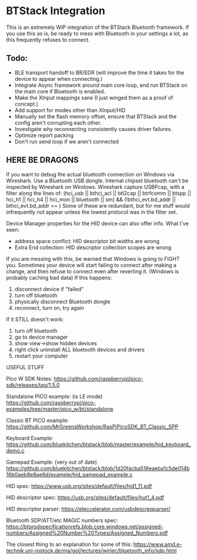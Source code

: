 # BTStack Integration

This is an extremely WIP integration of the BTStack Bluetooth framework.
If you use this as is, be ready to mess with Bluetooth in your settings a lot, as this frequently refuses to connect.

## Todo:
- BLE transport handoff to BR/EDR (will improve the time it takes for the device to appear when connecting.)
- Integrate Async framework around main core loop, and run BTStack on the main core if Bluetooth is enabled.
- Make the XInput mappings sane (I just winged them as a proof of concept.)
- Add support for modes other than XInput/HID
- Manually set the flash memory offset, ensure that BTStack and the config aren't corrupting each other.
- Investigate why reconnecting consistently causes driver failures.
- Optimize report packing
- Don't run send loop if we aren't connected

## HERE BE DRAGONS

If you want to debug the actual bluetooth connection on Windows via Wireshark. Use a Bluetooth USB dongle. Internal chipset bluetooth can't be inspected by Wireshark on Windows.
Wireshark capture USBPcap, with a filter along the lines of:
(hci_usb || bthci_acl || btl2cap || btrfcomm || btspp || hci_h1 || hci_h4 || hci_mon || bluetooth || sm) && (!bthci_evt.bd_addr || bthci_evt.bd_addr == <BTStack Pico MAC address>)
Some of these are redundant, but for me stuff would infrequently not appear unless the lowest protocol was in the filter set.

Device Manager properties for the HID device can also offer info.
What I've seen: 
- address space conflict: HID descriptor bit widths are wrong
- Extra End collection: HID descriptor collection scopes are wrong


If you are messing with this, be warned that Windows is going to FIGHT you.
Sometimes your device will start failing to connect after making a change, and then refuse to connect even after reverting it. (Windows is probably caching bad data)
If this happens:
1) disconnect device if "failed"
2) turn off bluetooth
3) physically disconnect Bluetooth dongle
4) reconnect, turn on, try again

If it STILL doesn't work:
1) turn off bluetooth
2) go to device manager
3) show view->show hidden devices
4) right click uninstall ALL bluetooth devices and drivers
5) restart your computer


USEFUL STUFF

Pico W SDK Notes:
https://github.com/raspberrypi/pico-sdk/releases/tag/1.5.0

Standalone PICO example: (is LE mode)
https://github.com/raspberrypi/pico-examples/tree/master/pico_w/bt/standalone

Classic BT PICO example:
https://github.com/MrGreensWorkshop/RasPiPicoSDK_BT_Classic_SPP

Keyboard Example:
https://github.com/bluekitchen/btstack/blob/master/example/hid_keyboard_demo.c

Gamepad Example: (very out of date)
https://github.com/bluekitchen/btstack/blob/1d20facba516eaeba1c5de014b16b0aeb8e8ae6d/example/hid_gamepad_example.c

HID spec:
https://www.usb.org/sites/default/files/hid1_11.pdf

HID descriptor spec:
https://usb.org/sites/default/files/hut1_4.pdf

HID descriptor parser:
https://eleccelerator.com/usbdescreqparser/

Bluetooth SDP/ATT/etc MAGIC numbers spec:
https://btprodspecificationrefs.blob.core.windows.net/assigned-numbers/Assigned%20Number%20Types/Assigned_Numbers.pdf

The closest thing to an explanation for some of this:
https://www.amd.e-technik.uni-rostock.de/ma/gol/lectures/wirlec/bluetooth_info/sdp.html